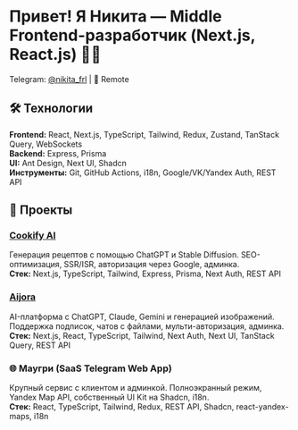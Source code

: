 
# Привет! Я Никита — Middle Frontend-разработчик (Next.js, React.js) 👨‍💻

Telegram: [@nikita_frl](https://t.me/nikita_frl) | 📍 Remote

## 🛠️ Технологии

**Frontend:** React, Next.js, TypeScript, Tailwind, Redux, Zustand, TanStack Query, WebSockets  
**Backend:** Express, Prisma  
**UI:** Ant Design, Next UI, Shadcn  
**Инструменты:** Git, GitHub Actions, i18n, Google/VK/Yandex Auth, REST API

## 🚀 Проекты

### [Cookify AI](https://cookify-ai.ru)  
Генерация рецептов с помощью ChatGPT и Stable Diffusion. SEO-оптимизация, SSR/ISR, авторизация через Google, админка.  
**Стек:** Next.js, TypeScript, Tailwind, Express, Prisma, Next Auth, REST API

### [Aijora](https://aijora.ru)  
AI-платформа с ChatGPT, Claude, Gemini и генерацией изображений. Поддержка подписок, чатов с файлами, мульти-авторизация, админка.  
**Стек:** Next.js, React, TypeScript, Tailwind, Next Auth, Next UI, TanStack Query, REST API

### 🌐 Маугри (SaaS Telegram Web App)  
Крупный сервис с клиентом и админкой. Полноэкранный режим, Yandex Map API, собственный UI Kit на Shadcn, i18n.  
**Стек:** React, TypeScript, Tailwind, Redux, REST API, Shadcn, react-yandex-maps, i18n


